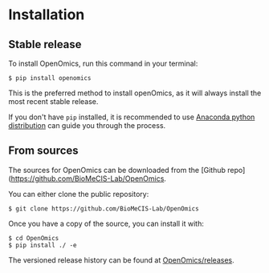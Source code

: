 # Installation

## Stable release

To install OpenOmics, run this command in your terminal:

    $ pip install openomics

This is the preferred method to install openOmics, as it will always install the most recent stable release.

If you don't have `pip` installed, it is recommended to use [Anaconda python distribution](https://www.anaconda.com/products/individual) can guide
you through the process.


## From sources

The sources for OpenOmics can be downloaded from the [Github repo](https://github.com/BioMeCIS-Lab/OpenOmics.

You can either clone the public repository:

    $ git clone https://github.com/BioMeCIS-Lab/OpenOmics

Once you have a copy of the source, you can install it with:

    $ cd OpenOmics
    $ pip install ./ -e

The versioned release history can be found at [OpenOmics/releases](https://github.com/BioMeCIS-Lab/OpenOmics/releases).
